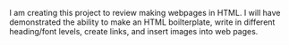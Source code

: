 I am creating this project to review making webpages in HTML. I will have demonstrated the ability to make an HTML boilterplate, write in different heading/font levels, create links, and insert images into web pages.